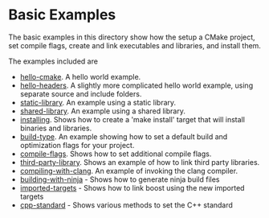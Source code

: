 # Basic Examples

The basic examples in this directory show how the setup a CMake project, set compile flags, create and link executables and libraries, and install them.

The examples included are

- [hello-cmake](https://github.com/ttroy50/cmake-examples/blob/master/01-basic/A-hello-cmake). A hello world example.
- [hello-headers](https://github.com/ttroy50/cmake-examples/blob/master/01-basic/B-hello-headers). A slightly more complicated hello world example, using separate source and include folders.
- [static-library](https://github.com/ttroy50/cmake-examples/blob/master/01-basic/C-static-library). An example using a static library.
- [shared-library](https://github.com/ttroy50/cmake-examples/blob/master/01-basic/D-shared-library). An example using a shared library.
- [installing](https://github.com/ttroy50/cmake-examples/blob/master/01-basic/E-installing). Shows how to create a 'make install' target that will install binaries and libraries.
- [build-type](https://github.com/ttroy50/cmake-examples/blob/master/01-basic/F-build-type). An example showing how to set a default build and optimization flags for your project.
- [compile-flags](https://github.com/ttroy50/cmake-examples/blob/master/01-basic/G-compile-flags). Shows how to set additional compile flags.
- [third-party-library](https://github.com/ttroy50/cmake-examples/blob/master/01-basic/H-third-party-library). Shows an example of how to link third party libraries.
- [compiling-with-clang](https://github.com/ttroy50/cmake-examples/blob/master/01-basic/I-compiling-with-clang). An example of invoking the clang compiler.
- [building-with-ninja](https://github.com/ttroy50/cmake-examples/blob/master/01-basic/J-building-with-ninja) - Shows how to generate ninja build files
- [imported-targets](https://github.com/ttroy50/cmake-examples/blob/master/01-basic/K-imported-targets) - Shows how to link boost using the new imported targets
- [cpp-standard](https://github.com/ttroy50/cmake-examples/blob/master/01-basic/L-cpp-standard) - Shows various methods to set the C++ standard
